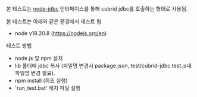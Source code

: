 본 테스트는 [node-jdbc](https://github.com/CraZySacX/node-jdbc) 인터페이스를 통해 cubrid jdbc를 호출하는 형태로 사용됨.

본 테스트는 아래와 같은 환경에서 테스트 됨
- node v18.20.8 (https://nodejs.org/en)

테스트 방법
- node.js 및 npm 설치
- lib 폴더에 jdbc 복사 (파일명 변경시 package.json, test/cubrid-jdbc.test.js내 파일명 변경 필요).
- npm install (최초 실행)
- 'run_test.bat' 배치 파일 실행